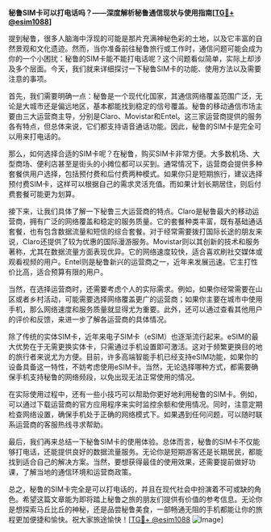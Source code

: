 **秘鲁SIM卡可以打电话吗？——深度解析秘鲁通信现状与使用指南[[TG💪+ @esim1088](https://t.me/s/esim1088)]**

提到秘鲁，很多人脑海中浮现的可能是那片充满神秘色彩的土地，以及它丰富的自然景观和文化遗迹。然而，当你准备前往秘鲁旅行或工作时，通信问题可能会成为你的一个小困扰：秘鲁的SIM卡能不能打电话呢？这个问题看似简单，实际上却涉及多个层面。今天，我们就来详细探讨一下秘鲁SIM卡的功能、使用方法以及需要注意的事项。

首先，我们需要明确一点：秘鲁是一个现代化国家，其通信网络覆盖范围广泛，无论是大城市还是偏远地区，基本都能找到稳定的信号覆盖。秘鲁的移动通信市场主要由三大运营商主导，分别是Claro、Movistar和Entel。这三家运营商提供的服务各有特点，但总体来说，它们都支持语音通话功能。因此，秘鲁的SIM卡是完全可以用来打电话的。

那么，如何选择合适的SIM卡呢？在秘鲁，购买SIM卡非常方便。大多数机场、大型商场、便利店甚至是街头的小摊位都可以买到。通常情况下，运营商会提供多种套餐供用户选择，包括预付费和后付费两种模式。如果你只是短期旅行，建议选择预付费SIM卡，这样可以根据自己的需求灵活充值。而如果计划长期居住，则后付费套餐可能更为划算。

接下来，让我们具体了解一下秘鲁三大运营商的特点。Claro是秘鲁最大的移动运营商，拥有广泛的网络覆盖和稳定的服务质量。它的套餐种类丰富，既有基础通话套餐，也有包含数据流量和短信的综合套餐。对于经常需要拨打国际长途的朋友来说，Claro还提供了较为优惠的国际漫游服务。Movistar则以其创新的技术和服务著称，尤其在数据流量方面表现优异。它的网络速度较快，适合喜欢刷社交媒体或观看视频的用户。Entel则是秘鲁新兴的运营商之一，近年来发展迅速。它主打性价比高，适合预算有限的用户。

当然，在选择运营商时，还需要考虑个人的实际需求。例如，如果你经常需要在山区或者乡村活动，可能需要选择网络覆盖更广的运营商；如果你主要在城市中使用手机，那么网络速度和服务质量就显得尤为重要。此外，还可以通过查看其他用户的评价和反馈，来进一步了解各运营商的具体情况。

除了传统的实体SIM卡，近年来电子SIM卡（eSIM）也逐渐流行起来。eSIM的最大优势在于无需更换实体卡，只需通过手机设置即可激活。这对于频繁更换目的地的旅行者来说尤为方便。目前，许多高端智能手机已经支持eSIM功能，如果你的设备具备这一特性，不妨考虑使用eSIM卡。当然，无论选择哪种方式，都需要确保手机支持秘鲁的网络频段，以免出现无法正常使用的情况。

在实际使用过程中，还有一些小技巧可以帮助你更好地利用秘鲁的SIM卡。例如，可以通过下载运营商的官方应用程序来实时监控余额和使用情况。同时，注意定期检查网络设置，确保手机处于正确的网络模式下。如果遇到任何问题，可以随时联系运营商的客服热线寻求帮助。

最后，我们再来总结一下秘鲁SIM卡的使用体验。总体而言，秘鲁的SIM卡不仅能够打电话，还能提供良好的数据流量服务。无论你是短期游客还是长期居民，都能找到适合自己的解决方案。当然，要想获得最佳的使用效果，还需要提前做好功课，了解当地的通信环境和运营商政策。

总之，秘鲁的SIM卡完全是可以打电话的，并且在现代社会中扮演着不可或缺的角色。希望这篇文章能为即将踏上秘鲁之旅的朋友们提供有价值的参考信息。无论你是想探索马丘比丘的神秘，还是品尝秘鲁美食，一部畅通无阻的手机都能让你的旅程更加便捷和愉快。祝大家旅途愉快！[[TG💪+ @esim1088](https://t.me/s/esim1088) ![Image](https://i.postimg.cc/4NQfJmqS/Snipaste-2025-05-13-00-14-12.png)]